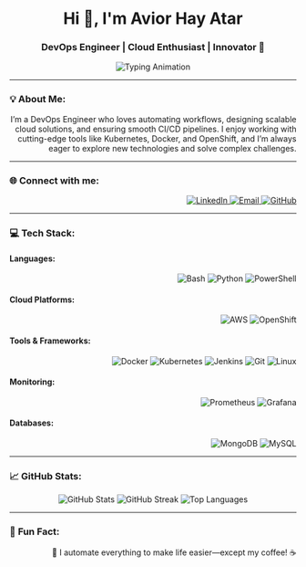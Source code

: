 <h1 align="center">Hi 👋, I'm Avior Hay Atar</h1>
<h3 align="center">DevOps Engineer | Cloud Enthusiast | Innovator 🚀</h3>

<p align="center">
  <img src="https://readme-typing-svg.herokuapp.com?color=%23F75C7E&center=true&vCenter=true&lines=Passionate+about+Cloud+and+Automation!;DevOps+is+a+Lifestyle!;Building+Scalable+Solutions!+💻" alt="Typing Animation" />
</p>

---

### 💡 **About Me:**
<p align="right">
  I’m a DevOps Engineer who loves automating workflows, designing scalable cloud solutions, and ensuring smooth CI/CD pipelines.  
  I enjoy working with cutting-edge tools like Kubernetes, Docker, and OpenShift, and I’m always eager to explore new technologies and solve complex challenges.  
</p>

---

### 🌐 **Connect with me:**
<p align="right">
  <a href="https://www.linkedin.com/in/your-profile/" target="_blank">
    <img src="https://img.shields.io/badge/LinkedIn-%230077B5.svg?&style=for-the-badge&logo=linkedin&logoColor=white" alt="LinkedIn"/>
  </a>
  <a href="mailto:your-email@example.com" target="_blank">
    <img src="https://img.shields.io/badge/Email-D14836?style=for-the-badge&logo=gmail&logoColor=white" alt="Email"/>
  </a>
  <a href="https://github.com/your-username" target="_blank">
    <img src="https://img.shields.io/badge/GitHub-100000?style=for-the-badge&logo=github&logoColor=white" alt="GitHub"/>
  </a>
</p>

---

### 💻 **Tech Stack:**

#### **Languages:**
<p align="right">
  <img src="https://img.shields.io/badge/Bash-4EAA25?style=for-the-badge&logo=gnu-bash&logoColor=white" alt="Bash"/>
  <img src="https://img.shields.io/badge/Python-3776AB?style=for-the-badge&logo=python&logoColor=white" alt="Python"/>
  <img src="https://img.shields.io/badge/PowerShell-5391FE?style=for-the-badge&logo=powershell&logoColor=white" alt="PowerShell"/>
</p>

#### **Cloud Platforms:**
<p align="right">
  <img src="https://img.shields.io/badge/AWS-FF9900?style=for-the-badge&logo=amazonaws&logoColor=white" alt="AWS"/>
  <img src="https://img.shields.io/badge/OpenShift-EE0000?style=for-the-badge&logo=redhatopenshift&logoColor=white" alt="OpenShift"/>
</p>

#### **Tools & Frameworks:**
<p align="right">
  <img src="https://img.shields.io/badge/Docker-2496ED?style=for-the-badge&logo=docker&logoColor=white" alt="Docker"/>
  <img src="https://img.shields.io/badge/Kubernetes-326CE5?style=for-the-badge&logo=kubernetes&logoColor=white" alt="Kubernetes"/>
  <img src="https://img.shields.io/badge/Jenkins-D24939?style=for-the-badge&logo=jenkins&logoColor=white" alt="Jenkins"/>
  <img src="https://img.shields.io/badge/Git-F05032?style=for-the-badge&logo=git&logoColor=white" alt="Git"/>
  <img src="https://img.shields.io/badge/Linux-FCC624?style=for-the-badge&logo=linux&logoColor=black" alt="Linux"/>
</p>

#### **Monitoring:**
<p align="right">
  <img src="https://img.shields.io/badge/Prometheus-E6522C?style=for-the-badge&logo=prometheus&logoColor=white" alt="Prometheus"/>
  <img src="https://img.shields.io/badge/Grafana-F46800?style=for-the-badge&logo=grafana&logoColor=white" alt="Grafana"/>
</p>

#### **Databases:**
<p align="right">
  <img src="https://img.shields.io/badge/MongoDB-47A248?style=for-the-badge&logo=mongodb&logoColor=white" alt="MongoDB"/>
  <img src="https://img.shields.io/badge/MySQL-4479A1?style=for-the-badge&logo=mysql&logoColor=white" alt="MySQL"/>
</p>

---

### 📈 **GitHub Stats:**
<p align="center">
  <img src="https://github-readme-stats.vercel.app/api?username=ataravior&show_icons=true&theme=radical" alt="GitHub Stats"/>
  <img src="https://github-readme-streak-stats.herokuapp.com/?user=ataravior&theme=radical" alt="GitHub Streak"/>
  <img src="https://github-readme-stats.vercel.app/api/top-langs/?username=ataravior&layout=compact&theme=radical" alt="Top Languages"/>
</p>

---

### 🎯 **Fun Fact:**
<p align="right">🚀 I automate everything to make life easier—except my coffee! ☕</p>
